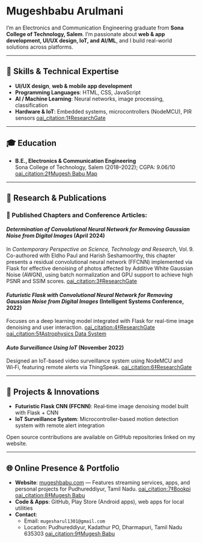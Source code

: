 # Mugeshbabu Arulmani

<!-- ## About Me   -->
I’m an Electronics and Communication Engineering graduate from **Sona College of Technology, Salem**. I’m passionate about **web & app development, UI/UX design, IoT, and AI/ML**, and I build real-world solutions across platforms.  

---

## 🔧 Skills & Technical Expertise
- **UI/UX design**, **web & mobile app development**
- **Programming Languages**: HTML, CSS, JavaScript
- **AI / Machine Learning**: Neural networks, image processing, classification
- **Hardware & IoT**: Embedded systems, microcontrollers (NodeMCU), PIR sensors  [oai_citation:1‡ResearchGate](https://www.researchgate.net/lab/Mugeshbabu-Arulmani-Lab?utm_source=chatgpt.com)

---

## 🎓 Education
- **B.E., Electronics & Communication Engineering**  
  Sona College of Technology, Salem (2018–2022); CGPA: 9.06/10  [oai_citation:2‡Mugesh Babu Map](https://mugeshbabu-map.github.io/?utm_source=chatgpt.com)

---

## 🧠 Research & Publications
### 📰 Published Chapters and Conference Articles:
#### *Determination of Convolutional Neural Network for Removing Gaussian Noise from Digital Images* (April 2024)  
In *Contemporary Perspective on Science, Technology and Research*, Vol. 9. Co-authored with Eldho Paul and Harish Seshamoorthy, this chapter presents a residual convolutional neural network (FFCNN) implemented via Flask for effective denoising of photos affected by Additive White Gaussian Noise (AWGN), using batch normalization and GPU support to achieve high PSNR and SSIM scores.  [oai_citation:3‡ResearchGate](https://www.researchgate.net/profile/Mugeshbabu-Arulmani?utm_source=chatgpt.com)

#### *Futuristic Flask with Convolutional Neural Network for Removing Gaussian Noise from Digital Images* (Intelligent Systems Conference, 2022)  
Focuses on a deep learning model integrated with Flask for real-time image denoising and user interaction.  [oai_citation:4‡ResearchGate](https://www.researchgate.net/lab/Mugeshbabu-Arulmani-Lab?utm_source=chatgpt.com) [oai_citation:5‡Astrophysics Data System](https://ui.adsabs.harvard.edu/abs/2022AIPC.2640b0022P/abstract?utm_source=chatgpt.com)

#### *Auto Surveillance Using IoT* (November 2022)  
Designed an IoT-based video surveillance system using NodeMCU and Wi‑Fi, featuring remote alerts via ThingSpeak.  [oai_citation:6‡ResearchGate](https://www.researchgate.net/profile/Mugeshbabu-Arulmani?utm_source=chatgpt.com)

---

## 🚀 Projects & Innovations
- **Futuristic Flask CNN (FFCNN)**: Real‑time image denoising model built with Flask + CNN  
- **IoT Surveillance System**: Microcontroller-based motion detection system with remote alert integration

Open source contributions are available on GitHub repositories linked on my website.

---

## 🌐 Online Presence & Portfolio
- **Website**: [mugeshbabu.com](https://mugeshbabu.com) — Features streaming services, apps, and personal projects for Pudhureddiyur, Tamil Nadu.  [oai_citation:7‡Bookpi](https://stm.bookpi.org/CPSTR-V9/article/view/14170?utm_source=chatgpt.com) [oai_citation:8‡Mugesh Babu](https://www.mugeshbabu.com/?utm_source=chatgpt.com)  
- **Code & Apps**: GitHub, Play Store (Android apps), web apps for local utilities  
- **Contact**:  
  - Email: `mugesharul1301@gmail.com`  
  - Location: Pudhureddiyur, Kadathur PO, Dharmapuri, Tamil Nadu 635303  [oai_citation:9‡Mugesh Babu](https://www.mugeshbabu.com/?utm_source=chatgpt.com)

